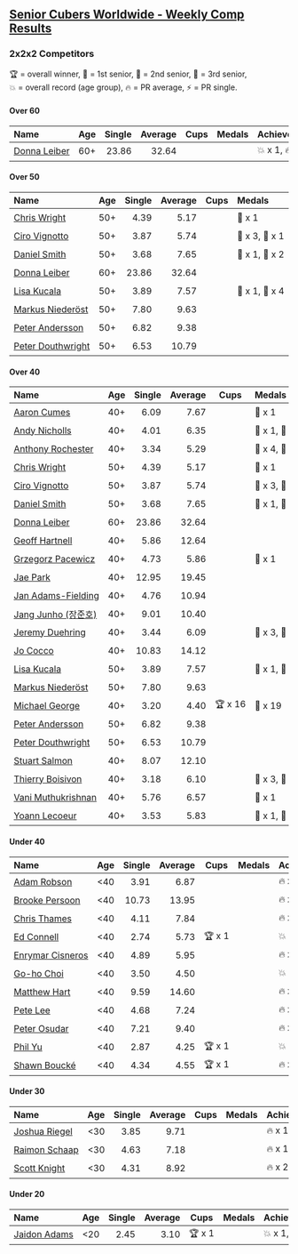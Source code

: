 <style>table {white-space: nowrap;}</style>

## [Senior Cubers Worldwide - Weekly Comp Results](/scw-comp/results/)
### 2x2x2 Competitors

<span style="white-space: nowrap;">🏆 = overall winner</span>, <span style="white-space: nowrap;">🥇 = 1st senior</span>, <span style="white-space: nowrap;">🥈 = 2nd senior</span>, <span style="white-space: nowrap;">🥉 = 3rd senior</span>, <span style="white-space: nowrap;">💥 = overall record (age group)</span>, <span style="white-space: nowrap;">🔥 = PR average</span>, <span style="white-space: nowrap;">⚡ = PR single</span>.

#### Over 60

| Name | Age | Single | Average | Cups | Medals | Achievements |
| :-- | :--: | --: | --: | :--: | :-- | :-- |
| [Donna Leiber](../../persons/donna_leiber/222.md) | 60+ | 23.86 | 32.64 |  |  | 💥 x 1, 🔥 x 1, ⚡ x 1 |

#### Over 50

| Name | Age | Single | Average | Cups | Medals | Achievements |
| :-- | :--: | --: | --: | :--: | :-- | :-- |
| [Chris Wright](../../persons/chris_wright/222.md) | 50+ | 4.39 | 5.17 |  | 🥈 x 1 | 💥 x 1, 🔥 x 1, ⚡ x 1 |
| [Ciro Vignotto](../../persons/ciro_vignotto/222.md) | 50+ | 3.87 | 5.74 |  | 🥈 x 3, 🥉 x 1 | 💥 x 1, 🔥 x 4, ⚡ x 3 |
| [Daniel Smith](../../persons/daniel_smith/222.md) | 50+ | 3.68 | 7.65 |  | 🥈 x 1, 🥉 x 2 | 💥 x 2, 🔥 x 3, ⚡ x 5 |
| [Donna Leiber](../../persons/donna_leiber/222.md) | 60+ | 23.86 | 32.64 |  |  | 💥 x 1, 🔥 x 1, ⚡ x 1 |
| [Lisa Kucala](../../persons/lisa_kucala/222.md) | 50+ | 3.89 | 7.57 |  | 🥈 x 1, 🥉 x 4 | 💥 x 1, 🔥 x 4, ⚡ x 6 |
| [Markus Niederöst](../../persons/markus_niederost/222.md) | 50+ | 7.80 | 9.63 |  |  | 🔥 x 1, ⚡ x 1 |
| [Peter Andersson](../../persons/peter_andersson/222.md) | 50+ | 6.82 | 9.38 |  |  | 🔥 x 1, ⚡ x 2 |
| [Peter Douthwright](../../persons/peter_douthwright/222.md) | 50+ | 6.53 | 10.79 |  |  | 🔥 x 2, ⚡ x 2 |

#### Over 40

| Name | Age | Single | Average | Cups | Medals | Achievements |
| :-- | :--: | --: | --: | :--: | :-- | :-- |
| [Aaron Cumes](../../persons/aaron_cumes/222.md) | 40+ | 6.09 | 7.67 |  | 🥉 x 1 | 🔥 x 6, ⚡ x 6 |
| [Andy Nicholls](../../persons/andy_nicholls/222.md) | 40+ | 4.01 | 6.35 |  | 🥇 x 1, 🥈 x 3, 🥉 x 1 | 🔥 x 4, ⚡ x 3 |
| [Anthony Rochester](../../persons/anthony_rochester/222.md) | 40+ | 3.34 | 5.29 |  | 🥈 x 4, 🥉 x 1 | 🔥 x 4, ⚡ x 2 |
| [Chris Wright](../../persons/chris_wright/222.md) | 50+ | 4.39 | 5.17 |  | 🥈 x 1 | 💥 x 1, 🔥 x 1, ⚡ x 1 |
| [Ciro Vignotto](../../persons/ciro_vignotto/222.md) | 50+ | 3.87 | 5.74 |  | 🥈 x 3, 🥉 x 1 | 💥 x 1, 🔥 x 4, ⚡ x 3 |
| [Daniel Smith](../../persons/daniel_smith/222.md) | 50+ | 3.68 | 7.65 |  | 🥈 x 1, 🥉 x 2 | 💥 x 2, 🔥 x 3, ⚡ x 5 |
| [Donna Leiber](../../persons/donna_leiber/222.md) | 60+ | 23.86 | 32.64 |  |  | 💥 x 1, 🔥 x 1, ⚡ x 1 |
| [Geoff Hartnell](../../persons/geoff_hartnell/222.md) | 40+ | 5.86 | 12.64 |  |  | 🔥 x 1, ⚡ x 1 |
| [Grzegorz Pacewicz](../../persons/grzegorz_pacewicz/222.md) | 40+ | 4.73 | 5.86 |  | 🥉 x 1 | 🔥 x 2, ⚡ x 1 |
| [Jae Park](../../persons/jae_park/222.md) | 40+ | 12.95 | 19.45 |  |  | 🔥 x 1, ⚡ x 1 |
| [Jan Adams-Fielding](../../persons/jan_adams_fielding/222.md) | 40+ | 4.76 | 10.94 |  |  | 🔥 x 2, ⚡ x 2 |
| [Jang Junho (장준호)](../../persons/jang_junho/222.md) | 40+ | 9.01 | 10.40 |  |  | 🔥 x 2, ⚡ x 3 |
| [Jeremy Duehring](../../persons/jeremy_duehring/222.md) | 40+ | 3.44 | 6.09 |  | 🥈 x 3, 🥉 x 1 | 🔥 x 3, ⚡ x 3 |
| [Jo Cocco](../../persons/jo_cocco/222.md) | 40+ | 10.83 | 14.12 |  |  | 🔥 x 2, ⚡ x 2 |
| [Lisa Kucala](../../persons/lisa_kucala/222.md) | 50+ | 3.89 | 7.57 |  | 🥈 x 1, 🥉 x 4 | 💥 x 1, 🔥 x 4, ⚡ x 6 |
| [Markus Niederöst](../../persons/markus_niederost/222.md) | 50+ | 7.80 | 9.63 |  |  | 🔥 x 1, ⚡ x 1 |
| [Michael George](../../persons/michael_george/222.md) | 40+ | 3.20 | 4.40 | 🏆 x 16 | 🥇 x 19 | 💥 x 5, 🔥 x 3, ⚡ x 4 |
| [Peter Andersson](../../persons/peter_andersson/222.md) | 50+ | 6.82 | 9.38 |  |  | 🔥 x 1, ⚡ x 2 |
| [Peter Douthwright](../../persons/peter_douthwright/222.md) | 50+ | 6.53 | 10.79 |  |  | 🔥 x 2, ⚡ x 2 |
| [Stuart Salmon](../../persons/stuart_salmon/222.md) | 40+ | 8.07 | 12.10 |  |  | 🔥 x 1, ⚡ x 1 |
| [Thierry Boisivon](../../persons/thierry_boisivon/222.md) | 40+ | 3.18 | 6.10 |  | 🥈 x 3, 🥉 x 6 | 💥 x 1, 🔥 x 3, ⚡ x 5 |
| [Vani Muthukrishnan](../../persons/vani_muthukrishnan/222.md) | 40+ | 5.76 | 6.57 |  | 🥉 x 1 | 🔥 x 1, ⚡ x 1 |
| [Yoann Lecoeur](../../persons/yoann_lecoeur/222.md) | 40+ | 3.53 | 5.83 |  | 🥈 x 1, 🥉 x 1 | 🔥 x 1, ⚡ x 1 |

#### Under 40

| Name | Age | Single | Average | Cups | Medals | Achievements |
| :-- | :--: | --: | --: | :--: | :-- | :-- |
| [Adam Robson](../../persons/adam_robson/222.md) | <40 | 3.91 | 6.87 |  |  | 🔥 x 2, ⚡ x 2 |
| [Brooke Persoon](../../persons/brooke_persoon/222.md) | <40 | 10.73 | 13.95 |  |  | 🔥 x 1, ⚡ x 1 |
| [Chris Thames](../../persons/chris_thames/222.md) | <40 | 4.11 | 7.84 |  |  | 🔥 x 5, ⚡ x 3 |
| [Ed Connell](../../persons/ed_connell/222.md) | <40 | 2.74 | 5.73 | 🏆 x 1 |  | 💥 x 1, 🔥 x 4, ⚡ x 4 |
| [Enrymar Cisneros](../../persons/enrymar_cisneros/222.md) | <40 | 4.89 | 5.95 |  |  | 🔥 x 1, ⚡ x 1 |
| [Go-ho Choi](../../persons/go_ho_choi/222.md) | <40 | 3.50 | 4.50 |  |  | 💥 x 1, 🔥 x 1, ⚡ x 1 |
| [Matthew Hart](../../persons/matthew_hart/222.md) | <40 | 9.59 | 14.60 |  |  | 🔥 x 2, ⚡ x 2 |
| [Pete Lee](../../persons/pete_lee/222.md) | <40 | 4.68 | 7.24 |  |  | 🔥 x 3, ⚡ x 4 |
| [Peter Osudar](../../persons/peter_osudar/222.md) | <40 | 7.21 | 9.40 |  |  | 🔥 x 1, ⚡ x 1 |
| [Phil Yu](../../persons/phil_yu/222.md) | <40 | 2.87 | 4.25 | 🏆 x 1 |  | 💥 x 1, 🔥 x 1, ⚡ x 1 |
| [Shawn Boucké](../../persons/shawn_boucke/222.md) | <40 | 4.34 | 4.55 | 🏆 x 1 |  | 🔥 x 1, ⚡ x 1 |

#### Under 30

| Name | Age | Single | Average | Cups | Medals | Achievements |
| :-- | :--: | --: | --: | :--: | :-- | :-- |
| [Joshua Riegel](../../persons/joshua_riegel/222.md) | <30 | 3.85 | 9.71 |  |  | 🔥 x 1, ⚡ x 2 |
| [Raimon Schaap](../../persons/raimon_schaap/222.md) | <30 | 4.63 | 7.18 |  |  | 🔥 x 1, ⚡ x 1 |
| [Scott Knight](../../persons/scott_knight/222.md) | <30 | 4.31 | 8.92 |  |  | 🔥 x 2, ⚡ x 2 |

#### Under 20

| Name | Age | Single | Average | Cups | Medals | Achievements |
| :-- | :--: | --: | --: | :--: | :-- | :-- |
| [Jaidon Adams](../../persons/jaidon_adams/222.md) | <20 | 2.45 | 3.10 | 🏆 x 1 |  | 💥 x 1, 🔥 x 1, ⚡ x 1 |


<!-- Global site tag (gtag.js) - Google Analytics -->
<script async src="https://www.googletagmanager.com/gtag/js?id=UA-86348435-3"></script>
<script>window.dataLayer = window.dataLayer || []; function gtag() {dataLayer.push(arguments);} gtag('js', new Date()); gtag('config', 'UA-86348435-3');</script>
